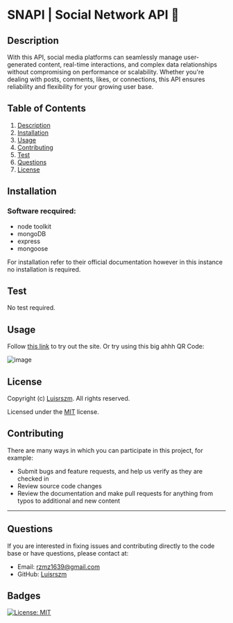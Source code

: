# SNAPI | Social Network API 🪩

## Description

With this API, social media platforms can seamlessly manage user-generated content, real-time interactions, and complex data relationships without compromising on performance or scalability. Whether you're dealing with posts, comments, likes, or connections, this API ensures reliability and flexibility for your growing user base.

## Table of Contents

1. [Description](#description)
2. [Installation](#installation)
3. [Usage](#usage)
4. [Contributing](#contributing)
6. [Test](#test)
7. [Questions](#questions)
8. [License](#license)

## Installation

### Software recquired:
- node toolkit
- mongoDB
- express
- mongoose

For installation refer to their official documentation however in this instance no installation is required.

## Test

No test required.

## Usage

Follow [this link](https://app.screencastify.com/v2/watch/i29uQrvcAswWAcyeUVqt) to try out the site. Or try using this big ahhh QR Code:

![image](https://github.com/user-attachments/assets/1a8b2a09-fa60-417b-824d-ec20b2768dc0)


## License

Copyright (c) [Luisrszm](https://github.com/Luisrszm). All rights reserved.

Licensed under the [MIT](https://choosealicense.com/licenses/mit/) license.

## Contributing

There are many ways in which you can participate in this project, for example:

- Submit bugs and feature requests, and help us verify as they are checked in
- Review source code changes
- Review the documentation and make pull requests for anything from typos to additional and new content

---

## Questions

If you are interested in fixing issues and contributing directly to the code base or have questions, please contact at:
- Email: rzmz1639@gmail.com
- GitHub: [Luisrszm](https://github.com/Luisrszm)

## Badges

[![License: MIT](https://img.shields.io/badge/License-MIT-yellow.svg)](https://opensource.org/licenses/MIT)
